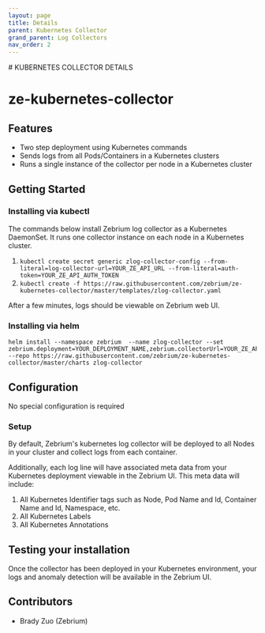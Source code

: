 ```yaml
---
layout: page
title: Details
parent: Kubernetes Collector
grand_parent: Log Collectors
nav_order: 2
---
```

<link rel="shortcut icon" type="image/x-icon" href="{{ site.baseurl }}/images/favicon.ico?" >
# KUBERNETES COLLECTOR DETAILS

# ze-kubernetes-collector
## Features
* Two step deployment using Kubernetes commands
* Sends logs from all Pods/Containers in a Kubernetes clusters
* Runs a single instance of the collector per node in a Kubernetes cluster

## Getting Started
### Installing via kubectl
The commands below install Zebrium log collector as a Kubernetes DaemonSet. It runs one collector instance on each node in a Kubernetes cluster.

1. ```kubectl create secret generic zlog-collector-config --from-literal=log-collector-url=YOUR_ZE_API_URL --from-literal=auth-token=YOUR_ZE_API_AUTH_TOKEN```
2. ```kubectl create -f https://raw.githubusercontent.com/zebrium/ze-kubernetes-collector/master/templates/zlog-collector.yaml```

After a few minutes, logs should be viewable on Zebrium web UI.

### Installing via helm
```
helm install --namespace zebrium  --name zlog-collector --set zebrium.deployment=YOUR_DEPLOYMENT_NAME,zebrium.collectorUrl=YOUR_ZE_API_URL,zebrium.authToken=YOUR_ZE_API_AUTH_TOKEN --repo https://raw.githubusercontent.com/zebrium/ze-kubernetes-collector/master/charts zlog-collector
```

## Configuration
No special configuration is required

### Setup
By default, Zebrium's kubernetes log collector will be deployed to all Nodes in your cluster and collect logs from each container.

Additionally, each log line will have associated meta data from your Kubernetes deployment viewable in the Zebrium UI. This meta data will include:
1. All Kubernetes Identifier tags such as Node, Pod Name and Id, Container Name and Id, Namespace, etc.
2. All Kubernetes Labels
3. All Kubernetes Annotations

## Testing your installation
Once the collector has been deployed in your Kubernetes environment, your logs and anomaly detection will be available in the Zebrium UI.

## Contributors
* Brady Zuo (Zebrium)
